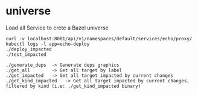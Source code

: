 # universe
Load all Service to crete a Bazel universe


```
curl -v localhost:8001/api/v1/namespaces/default/services/echo/proxy/
kubectl logs -l app=echo-deploy
./deploy_impacted 
./test_impacted 
```


```
./generate_deps  -> Generate deps graphics
./get_all        -> Get all target by label
./get_impacted   -> Get all target impacted by current changes
./get_kind_impacted   -> Get all target impacted by current changes, filtered by kind (i.e: ./get_kind_impacted binary)
```